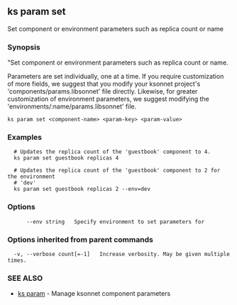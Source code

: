 ## ks param set

Set component or environment parameters such as replica count or name

### Synopsis


"Set component or environment parameters such as replica count or name.

Parameters are set individually, one at a time. If you require customization of
more fields, we suggest that you modify your ksonnet project's
'components/params.libsonnet' file directly. Likewise, for greater customization
of environment parameters, we suggest modifying the
'environments/:name/params.libsonnet' file.


```
ks param set <component-name> <param-key> <param-value>
```

### Examples

```
  # Updates the replica count of the 'guestbook' component to 4.
  ks param set guestbook replicas 4

  # Updates the replica count of the 'guestbook' component to 2 for the environment
  # 'dev'
  ks param set guestbook replicas 2 --env=dev
```

### Options

```
      --env string   Specify environment to set parameters for
```

### Options inherited from parent commands

```
  -v, --verbose count[=-1]   Increase verbosity. May be given multiple times.
```

### SEE ALSO
* [ks param](ks_param.md)	 - Manage ksonnet component parameters


